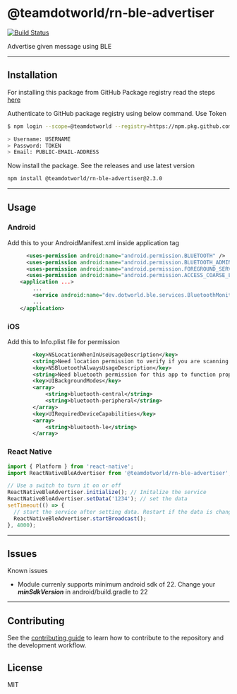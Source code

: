 # @teamdotworld/rn-ble-advertiser

[![Build Status](https://github.com/TeamDotworld/rn-ble-advertiser/actions/workflows/publish-package.yml/badge.svg)](https://github.com/TeamDotworld/rn-ble-advertiser/actions/workflows/publish-package.yml)

Advertise given message using BLE

---

## Installation

For installing this package from GitHub Package registry read the steps [here](https://docs.github.com/en/enterprise-server@2.22/packages/working-with-a-github-packages-registry/working-with-the-npm-registry#installing-a-package)

Authenticate to GitHub package registry using below command. Use Token

```sh
$ npm login --scope=@teamdotworld --registry=https://npm.pkg.github.com

> Username: USERNAME
> Password: TOKEN
> Email: PUBLIC-EMAIL-ADDRESS
```

Now install the package. See the releases and use latest version

```sh
npm install @teamdotworld/rn-ble-advertiser@2.3.0
```

---

## Usage

### Android

Add this to your AndroidManifest.xml inside application tag

```xml
	  <uses-permission android:name="android.permission.BLUETOOTH" />
	  <uses-permission android:name="android.permission.BLUETOOTH_ADMIN" />
	  <uses-permission android:name="android.permission.FOREGROUND_SERVICE" />
	  <uses-permission android:name="android.permission.ACCESS_COARSE_LOCATION" />
    <application ...>
        ...
    	<service android:name="dev.dotworld.ble.services.BluetoothMonitoringService" />
        ...
    </application>
```

### iOS

Add this to Info.plist file for permission

```xml
		<key>NSLocationWhenInUseUsageDescription</key>
		<string>Need location permission to verify if you are scanning in correct location</string>
		<key>NSBluetoothAlwaysUsageDescription</key>
		<string>Need bluetooth permission for this app to function properly</string>
		<key>UIBackgroundModes</key>
		<array>
			<string>bluetooth-central</string>
			<string>bluetooth-peripheral</string>
		</array>
		<key>UIRequiredDeviceCapabilities</key>
		<array>
			<string>bluetooth-le</string>
		</array>

```

### React Native

```js
import { Platform } from 'react-native';
import ReactNativeBleAdvertiser from '@teamdotworld/rn-ble-advertiser';

// Use a switch to turn it on or off
ReactNativeBleAdvertiser.initialize(); // Initalize the service
ReactNativeBleAdvertiser.setData('1234'); // set the data
setTimeout(() => {
  // start the service after setting data. Restart if the data is changed after starting
  ReactNativeBleAdvertiser.startBroadcast();
}, 4000);
```

---

## Issues

Known issues

- Module currenly supports minimum android sdk of 22. Change your **_minSdkVersion_** in android/build.gradle to 22

---

## Contributing

See the [contributing guide](CONTRIBUTING.md) to learn how to contribute to the repository and the development workflow.

## License

MIT
